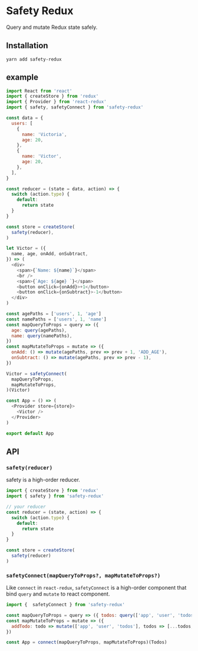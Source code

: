 # Safety Redux

Query and mutate Redux state safely.

## Installation

`yarn add safety-redux`

## example
```js
import React from 'react'
import { createStore } from 'redux'
import { Provider } from 'react-redux'
import { safety, safetyConnect } from 'safety-redux'

const data = {
  users: [
    {
      name: 'Victoria',
      age: 20,
    },
    {
      name: 'Victor',
      age: 20,
    },
  ],
}

const reducer = (state = data, action) => {
  switch (action.type) {
    default:
      return state
  }
}

const store = createStore(
  safety(reducer),
)

let Victor = ({
  name, age, onAdd, onSubtract,
}) => (
  <div>
    <span>{`Name: ${name}`}</span>
    <br />
    <span>{`Age: ${age} `}</span>
    <button onClick={onAdd}>+1</button>
    <button onClick={onSubtract}>-1</button>
  </div>
)

const agePaths = ['users', 1, 'age']
const namePaths = ['users', 1, 'name']
const mapQueryToProps = query => ({
  age: query(agePaths),
  name: query(namePaths),
})
const mapMutateToProps = mutate => ({
  onAdd: () => mutate(agePaths, prev => prev + 1, 'ADD_AGE'),
  onSubtract: () => mutate(agePaths, prev => prev - 1),
})

Victor = safetyConnect(
  mapQueryToProps,
  mapMutateToProps,
)(Victor)

const App = () => (
  <Provider store={store}>
    <Victor />
  </Provider>
)

export default App

```

## API

### `safety(reducer)`
safety is a high-order reducer.

```js
import { createStore } from 'redux'
import { safety } from 'safety-redux'

// your reducer
const reducer = (state, action) => {
  switch (action.type) {
    default:
      return state
  }
}

const store = createStore(
  safety(reducer)
)
```


### `safetyConnect(mapQueryToProps?, mapMutateToProps?)`

Like `connect` in `react-redux`, `safetyConnect` is a high-order component that bind `query` and `mutate` to react component.
  
```js
import {  safetyConnect } from 'safety-redux'

const mapQueryToProps = query => ({ todos: query(['app', 'user', 'todos']) })
const mapMutateToProps = mutate => ({
  addTodo: todo => mutate(['app', 'user', 'todos'], todos => [...todos, todo]),
})

const App = connect(mapQueryToProps, mapMutateToProps)(Todos)

```